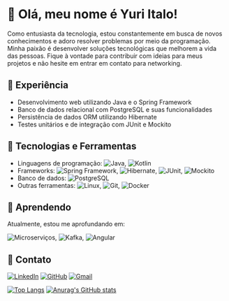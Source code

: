 # 👋 Olá, meu nome é Yuri Italo!

Como entusiasta da tecnologia, estou constantemente em busca de novos conhecimentos e adoro resolver problemas por meio da programação. Minha paixão é desenvolver soluções tecnológicas que melhorem a vida das pessoas. Fique à vontade para contribuir com ideias para meus projetos e não hesite em entrar em contato para networking.

## 💼 Experiência

- Desenvolvimento web utilizando Java e o Spring Framework
- Banco de dados relacional com PostgreSQL e suas funcionalidades
- Persistência de dados ORM utilizando Hibernate
- Testes unitários e de integração com JUnit e Mockito

## 🔧 Tecnologias e Ferramentas

- Linguagens de programação: ![Java](https://img.shields.io/badge/-Java-ED8B00?style=flat-square&logo=java&logoColor=white), ![Kotlin](https://img.shields.io/badge/-Kotlin-0095D5?style=flat-square&logo=kotlin&logoColor=white)
- Frameworks: ![Spring Framework](https://img.shields.io/badge/-Spring-6DB33F?style=flat-square&logo=spring&logoColor=white), ![Hibernate](https://img.shields.io/badge/-Hibernate-59666C?style=flat-square&logo=hibernate&logoColor=white), ![JUnit](https://img.shields.io/badge/-JUnit-25A162?style=flat-square&logo=junit5&logoColor=white), ![Mockito](https://img.shields.io/badge/-Mockito-DC143C?style=flat-square&logo=mockito&logoColor=white)
- Banco de dados: ![PostgreSQL](https://img.shields.io/badge/-PostgreSQL-336791?style=flat-square&logo=postgresql&logoColor=white)
- Outras ferramentas: ![Linux](https://img.shields.io/badge/-Linux-FCC624?style=flat-square&logo=linux&logoColor=white), ![Git](https://img.shields.io/badge/-Git-F05032?style=flat-square&logo=git&logoColor=white), ![Docker](https://img.shields.io/badge/-Docker-2496ED?style=flat-square&logo=docker&logoColor=white)

## 🌱 Aprendendo

Atualmente, estou me aprofundando em:

![Microserviços](https://img.shields.io/badge/-Microservi%C3%A7os-333333?style=flat-square),
![Kafka](https://img.shields.io/badge/-Kafka-000000?style=flat-square&logo=apache-kafka&logoColor=white),
![Angular](https://img.shields.io/badge/-Angular-DD0031?style=flat-square&logo=angular&logoColor=white)

## 👥 Contato

[![LinkedIn](https://img.shields.io/badge/-LinkedIn-2867B2?style=flat-square&logo=linkedin&logoColor=white)](https://www.linkedin.com/in/yuri-italo)
[![GitHub](https://img.shields.io/badge/-GitHub-181717?style=flat-square&logo=github&logoColor=white)](https://github.com/yuri-italo)
[![Gmail](https://img.shields.io/badge/-Gmail-EA4335?style=flat-square&logo=gmail&logoColor=white)](mailto:yuri.italo94@gmail.com)


[![Top Langs](https://github-readme-stats.vercel.app/api/top-langs/?username=yuri-italo)](https://github.com/yuri-italo/github-readme-stats)
[![Anurag's GitHub stats](https://github-readme-stats.vercel.app/api?username=yuri-italo)](https://github.com/yuri-italo/github-readme-stats)